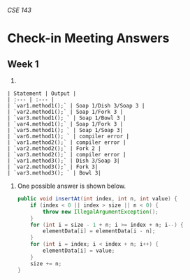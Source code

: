 _CSE 143_
# Check-in Meeting Answers
## Week 1

1.

	| Statement | Output |
	| :--- | :--- |
	| `var1.method1();` | Soap 1/Dish 3/Soap 3 |
	| `var2.method1();` | Soap 1/Fork 3 |
	| `var3.method1(); ` | Soap 1/Bowl 3 |
	| `var4.method1();` | Soap 1/Fork 3 |
	| `var5.method1(); ` | Soap 1/Soap 3|
	| `var6.method1(); ` | compiler error |
	| `var1.method2();` | compiler error |
	| `var2.method2();` | Fork 2 |
	| `var3.method2();` | compiler error |
	| `var1.method3();` | Dish 3/Soap 3|
	| `var2.method3();` | Fork 3|
	| `var3.method3(); ` | Bowl 3|

1. One possible answer is shown below.

	```java
	public void insertAt(int index, int n, int value) {
		if (index < 0 || index > size || n < 0) {
			throw new IllegalArgumentException();
		}
		for (int i = size - 1 + n; i >= index + n; i--) {
			elementData[i] = elementData[i - n];
		}
		for (int i = index; i < index + n; i++) {
			elementData[i] = value;
		}
		size += n;
	}
	```